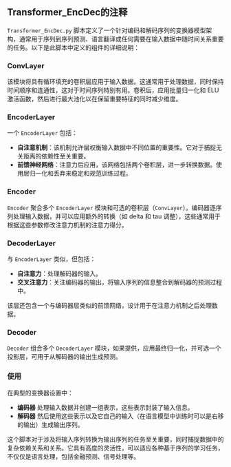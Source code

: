## Transformer_EncDec的注释
`Transformer_EncDec.py` 脚本定义了一个针对编码和解码序列的变换器模型架构，通常用于序列到序列预测、语言翻译或任何需要在输入数据中随时间关系重要的任务。以下是此脚本中定义的组件的详细说明：

### ConvLayer
该模块将具有循环填充的卷积层应用于输入数据。这通常用于处理数据，同时保持时间顺序和连通性，这对于时间序列特别有用。卷积后，应用批量归一化和 ELU 激活函数，然后进行最大池化以在保留重要特征的同时减少维度。

### EncoderLayer
一个 `EncoderLayer` 包括：
- **自注意机制**：该机制允许层权衡输入数据中不同位置的重要性。它对于捕捉无关距离的依赖性至关重要。
- **前馈神经网络**：注意力后应用，该网络包括两个卷积层，进一步转换数据。使用层归一化和丢弃来稳定和规范训练过程。

### Encoder
`Encoder` 聚合多个 `EncoderLayer` 模块和可选的卷积层（`ConvLayer`）。编码器逐序列处理输入数据，并可以应用额外的转换（如 delta 和 tau 调整），这些通常用于根据这些参数修改注意力机制的注意力得分。

### DecoderLayer
与 `EncoderLayer` 类似，但包括：
- **自注意力**：处理解码器的输入。
- **交叉注意力**：关注编码器的输出，将输入序列的信息整合到解码器的预测过程中。
  
该层还包含一个与编码器层类似的前馈网络，设计用于在注意力机制之后处理数据。

### Decoder
`Decoder` 组合多个 `DecoderLayer` 模块，如果提供，应用最终归一化，并可选一个投影层，可用于从解码器的输出生成预测。

### 使用
在典型的变换器设置中：
- **编码器** 处理输入数据并创建一组表示，这些表示封装了输入信息。
- **解码器** 然后使用这些表示以及它自己的输入（在语言模型中训练时可以是右移的输出）生成输出序列。

这个脚本对于涉及将输入序列转换为输出序列的任务至关重要，同时捕捉数据中的复杂依赖关系和关系。它具有高度的灵活性，可以适应各种基于序列的学习任务，不仅仅是语言处理，包括金融预测、信号处理等。
